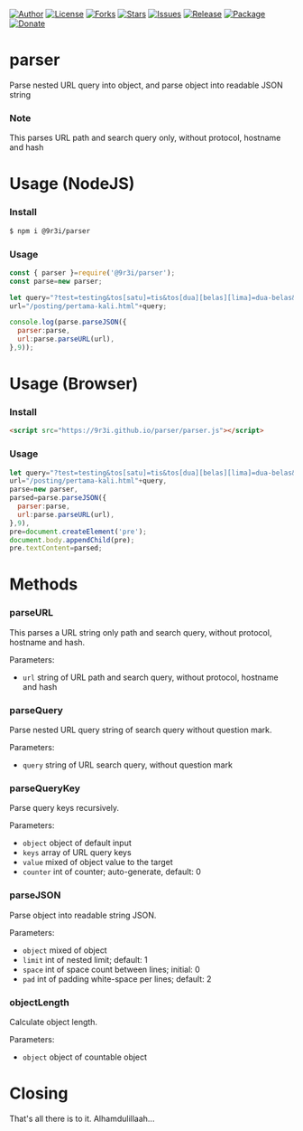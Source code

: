 
[![Author](https://img.shields.io/badge/author-9r3i-lightgrey.svg)](https://github.com/9r3i)
[![License](https://img.shields.io/github/license/9r3i/parser.svg)](https://github.com/9r3i/parser/blob/master/LICENSE)
[![Forks](https://img.shields.io/github/forks/9r3i/parser.svg)](https://github.com/9r3i/parser/network)
[![Stars](https://img.shields.io/github/stars/9r3i/parser.svg)](https://github.com/9r3i/parser/stargazers)
[![Issues](https://img.shields.io/github/issues/9r3i/parser.svg)](https://github.com/9r3i/parser/issues)
[![Release](https://img.shields.io/github/release/9r3i/parser.svg)](https://github.com/9r3i/parser/releases)
[![Package](https://img.shields.io/npm/v/@9r3i/parser.svg?label=npm)](https://www.npmjs.com/package/@9r3i/parser)
[![Donate](https://img.shields.io/badge/donate-paypal-orange.svg)](https://paypal.me/9r3i)



# parser
Parse nested URL query into object, and parse object into readable JSON string

### Note
This parses URL path and search query only, without protocol, hostname and hash


# Usage (NodeJS)

### Install
```bash
$ npm i @9r3i/parser
```

### Usage
```js
const { parser }=require('@9r3i/parser');
const parse=new parser;

let query="?test=testing&tos[satu]=tis&tos[dua][belas][lima]=dua-belas&tos[dua][puluh]=tes&trust=believe",
url="/posting/pertama-kali.html"+query;

console.log(parse.parseJSON({
  parser:parse,
  url:parse.parseURL(url),
},9));
```


# Usage (Browser)

### Install
```html
<script src="https://9r3i.github.io/parser/parser.js"></script>
```

### Usage
```js
let query="?test=testing&tos[satu]=tis&tos[dua][belas][lima]=dua-belas&tos[dua][puluh]=tes&trust=believe",
url="/posting/pertama-kali.html"+query,
parse=new parser,
parsed=parse.parseJSON({
  parser:parse,
  url:parse.parseURL(url),
},9),
pre=document.createElement('pre');
document.body.appendChild(pre);
pre.textContent=parsed;
```


# Methods

### parseURL
This parses a URL string only path and search query, without protocol, hostname and hash.

Parameters:
- ```url``` string of URL path and search query, without protocol, hostname and hash

### parseQuery
Parse nested URL query string of search query without question mark.

Parameters:
- ```query``` string of URL search query, without question mark

### parseQueryKey
Parse query keys recursively.

Parameters:
- ```object``` object of default input
- ```keys``` array of URL query keys
- ```value``` mixed of object value to the target
- ```counter``` int of counter; auto-generate, default: 0

### parseJSON
Parse object into readable string JSON.

Parameters:
- ```object``` mixed of object
- ```limit``` int of nested limit; default: 1
- ```space``` int of space count between lines; initial: 0
- ```pad``` int of padding white-space per lines; default: 2

### objectLength
Calculate object length.

Parameters:
- ```object``` object of countable object


# Closing
That's all there is to it. Alhamdulillaah...



